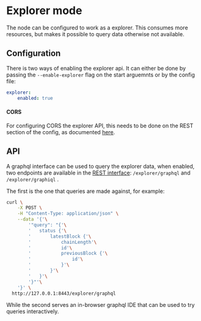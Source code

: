 # Explorer mode

The node can be configured to work as a explorer. This consumes more resources, but makes it possible to query data otherwise not available.

## Configuration

There is two ways of enabling the explorer api. It can either be done by passing the `--enable-explorer` flag on the start arguemnts or by the config file: 

``` yaml
explorer:
    enabled: true
```

#### CORS

For configuring CORS the explorer API, this needs to be done on the REST section of the config, as documented [here](../configuration/network.md).

## API

A graphql interface can be used to query the explorer data, when enabled, two endpoints are available in the [REST interface](03_rest_api.md): `/explorer/graphql` and `/explorer/graphiql` .

The first is the one that queries are made against, for example: 

``` sh
curl \
    -X POST \
    -H "Content-Type: application/json" \
    --data '{'\
        '"query": "{'\
        '   status {'\
        '       latestBlock {'\
        '           chainLength'\
        '           id'\
        '           previousBlock {'\
        '               id'\
        '           }'\
        '       }'\
        '   }'\
        '}"'\
    '}' \
  http://127.0.0.1:8443/explorer/graphql
```

While the second serves an in-browser graphql IDE that can be used to try queries interactively.
